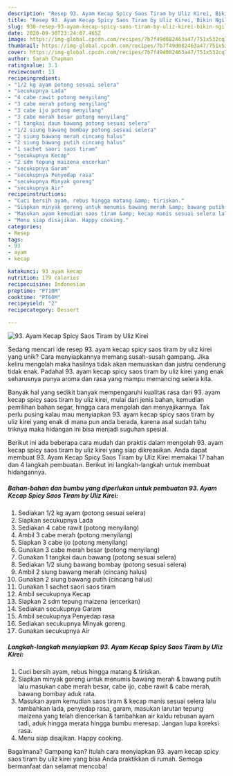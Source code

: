 ```yaml
---
description: "Resep 93. Ayam Kecap Spicy Saos Tiram by Uliz Kirei, Bikin Ngiler"
title: "Resep 93. Ayam Kecap Spicy Saos Tiram by Uliz Kirei, Bikin Ngiler"
slug: 930-resep-93-ayam-kecap-spicy-saos-tiram-by-uliz-kirei-bikin-ngiler
date: 2020-09-30T23:24:07.465Z
image: https://img-global.cpcdn.com/recipes/7b7f49d082463a47/751x532cq70/93-ayam-kecap-spicy-saos-tiram-by-uliz-kirei-foto-resep-utama.jpg
thumbnail: https://img-global.cpcdn.com/recipes/7b7f49d082463a47/751x532cq70/93-ayam-kecap-spicy-saos-tiram-by-uliz-kirei-foto-resep-utama.jpg
cover: https://img-global.cpcdn.com/recipes/7b7f49d082463a47/751x532cq70/93-ayam-kecap-spicy-saos-tiram-by-uliz-kirei-foto-resep-utama.jpg
author: Sarah Chapman
ratingvalue: 3.1
reviewcount: 13
recipeingredient:
- "1/2 kg ayam potong sesuai selera"
- "secukupnya Lada"
- "4 cabe rawit potong menyilang"
- "3 cabe merah potong menyilang"
- "3 cabe ijo potong menyilang"
- "3 cabe merah besar potong menyilang"
- "1 tangkai daun bawang potong sesuai selera"
- "1/2 siung bawang bombay potong sesuai selera"
- "2 siung bawang merah cincang halus"
- "2 siung bawang putih cincang halus"
- "1 sachet saori saos tiram"
- "secukupnya Kecap"
- "2 sdm tepung maizena encerkan"
- "secukupnya Garam"
- "secukupnya Penyedap rasa"
- "secukupnya Minyak goreng"
- "secukupnya Air"
recipeinstructions:
- "Cuci bersih ayam, rebus hingga matang &amp; tiriskan."
- "Siapkan minyak goreng untuk menumis bawang merah &amp; bawang putih lalu masukan cabe merah besar, cabe ijo, cabe rawit &amp; cabe merah, bawang bombay aduk rata."
- "Masukan ayam kemudian saos tiram &amp; kecap manis sesuai selera lalu tambahkan lada, penyedap rasa, garam, masukan larutan tepung maizena yang telah diencerkan &amp; tambahkan air kaldu rebusan ayam tadi, aduk hingga merata hingga bumbu meresap. Jangan lupa koreksi rasa."
- "Menu siap disajikan. Happy cooking."
categories:
- Resep
tags:
- 93
- ayam
- kecap

katakunci: 93 ayam kecap 
nutrition: 179 calories
recipecuisine: Indonesian
preptime: "PT10M"
cooktime: "PT60M"
recipeyield: "2"
recipecategory: Dessert

---
```



![93. Ayam Kecap Spicy Saos Tiram by Uliz Kirei](https://img-global.cpcdn.com/recipes/7b7f49d082463a47/751x532cq70/93-ayam-kecap-spicy-saos-tiram-by-uliz-kirei-foto-resep-utama.jpg)

Sedang mencari ide resep 93. ayam kecap spicy saos tiram by uliz kirei yang unik? Cara menyiapkannya memang susah-susah gampang. Jika keliru mengolah maka hasilnya tidak akan memuaskan dan justru cenderung tidak enak. Padahal 93. ayam kecap spicy saos tiram by uliz kirei yang enak seharusnya punya aroma dan rasa yang mampu memancing selera kita.

Banyak hal yang sedikit banyak mempengaruhi kualitas rasa dari 93. ayam kecap spicy saos tiram by uliz kirei, mulai dari jenis bahan, kemudian pemilihan bahan segar, hingga cara mengolah dan menyajikannya. Tak perlu pusing kalau mau menyiapkan 93. ayam kecap spicy saos tiram by uliz kirei yang enak di mana pun anda berada, karena asal sudah tahu triknya maka hidangan ini bisa menjadi suguhan spesial.




Berikut ini ada beberapa cara mudah dan praktis dalam mengolah 93. ayam kecap spicy saos tiram by uliz kirei yang siap dikreasikan. Anda dapat membuat 93. Ayam Kecap Spicy Saos Tiram by Uliz Kirei memakai 17 bahan dan 4 langkah pembuatan. Berikut ini langkah-langkah untuk membuat hidangannya.

<!--inarticleads1-->

##### Bahan-bahan dan bumbu yang diperlukan untuk pembuatan 93. Ayam Kecap Spicy Saos Tiram by Uliz Kirei:

1. Sediakan 1/2 kg ayam (potong sesuai selera)
1. Siapkan secukupnya Lada
1. Sediakan 4 cabe rawit (potong menyilang)
1. Ambil 3 cabe merah (potong menyilang)
1. Siapkan 3 cabe ijo (potong menyilang)
1. Gunakan 3 cabe merah besar (potong menyilang)
1. Gunakan 1 tangkai daun bawang (potong sesuai selera)
1. Sediakan 1/2 siung bawang bombay (potong sesuai selera)
1. Ambil 2 siung bawang merah (cincang halus)
1. Gunakan 2 siung bawang putih (cincang halus)
1. Gunakan 1 sachet saori saos tiram
1. Ambil secukupnya Kecap
1. Siapkan 2 sdm tepung maizena (encerkan)
1. Sediakan secukupnya Garam
1. Ambil secukupnya Penyedap rasa
1. Sediakan secukupnya Minyak goreng
1. Gunakan secukupnya Air




<!--inarticleads2-->

##### Langkah-langkah menyiapkan 93. Ayam Kecap Spicy Saos Tiram by Uliz Kirei:

1. Cuci bersih ayam, rebus hingga matang &amp; tiriskan.
1. Siapkan minyak goreng untuk menumis bawang merah &amp; bawang putih lalu masukan cabe merah besar, cabe ijo, cabe rawit &amp; cabe merah, bawang bombay aduk rata.
1. Masukan ayam kemudian saos tiram &amp; kecap manis sesuai selera lalu tambahkan lada, penyedap rasa, garam, masukan larutan tepung maizena yang telah diencerkan &amp; tambahkan air kaldu rebusan ayam tadi, aduk hingga merata hingga bumbu meresap. Jangan lupa koreksi rasa.
1. Menu siap disajikan. Happy cooking.




Bagaimana? Gampang kan? Itulah cara menyiapkan 93. ayam kecap spicy saos tiram by uliz kirei yang bisa Anda praktikkan di rumah. Semoga bermanfaat dan selamat mencoba!
